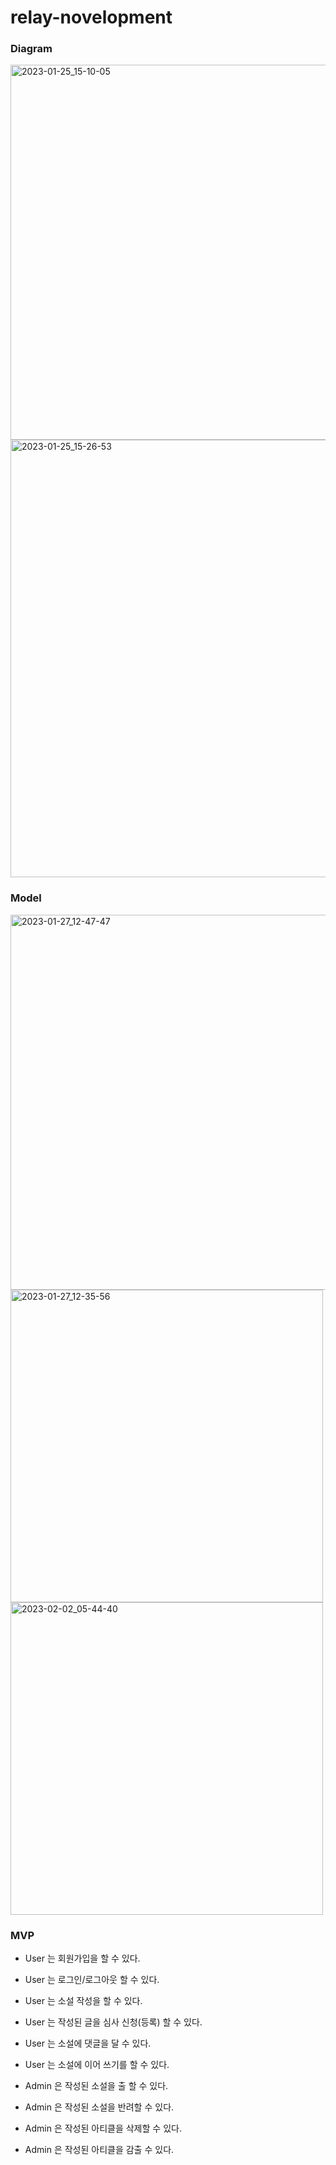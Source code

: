 # relay-novelopment

### Diagram
<img width="600" height="600" alt="2023-01-25_15-10-05" src="https://user-images.githubusercontent.com/74708028/214502520-8ef2ae2e-4809-4954-9ebb-68980beb280e.png">


<img width="700" alt="2023-01-25_15-26-53" src="https://user-images.githubusercontent.com/74708028/214502375-72e95b88-68fd-48e7-bf4d-3982ee397d42.png">


### Model
<img width="600" alt="2023-01-27_12-47-47" src="https://user-images.githubusercontent.com/74708028/215005697-944bee2b-5b66-4687-9011-59679a11ff49.png">
<img width="500" alt="2023-01-27_12-35-56" src="https://user-images.githubusercontent.com/74708028/215004627-68f66670-6205-475e-8bde-653336ca9aad.png">
<img width="500" alt="2023-02-02_05-44-40" src="https://user-images.githubusercontent.com/74708028/216159369-cacd6f82-c19b-49b7-8077-b1523075556b.png">


### MVP
- User 는 회원가입을 할 수 있다.
- User 는 로그인/로그아웃 할 수 있다.
- User 는 소설 작성을 할 수 있다.
- User 는 작성된 글을 심사 신청(등록) 할 수 있다.
- User 는 소설에 댓글을 달 수 있다.
- User 는 소설에 이어 쓰기를 할 수 있다.

- Admin 은 작성된 소설을 출 할 수 있다.
- Admin 은 작성된 소설을 반려할 수 있다.
- Admin 은 작성된 아티클을 삭제할 수 있다.
- Admin 은 작성된 아티클을 감출 수 있다.

